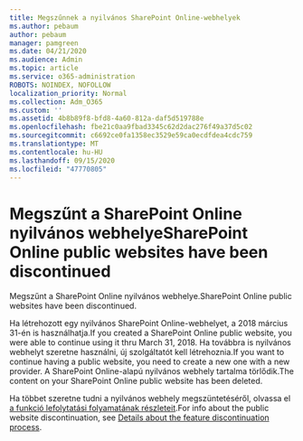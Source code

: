 ```yaml
---
title: Megszűnnek a nyilvános SharePoint Online-webhelyek
ms.author: pebaum
author: pebaum
manager: pamgreen
ms.date: 04/21/2020
ms.audience: Admin
ms.topic: article
ms.service: o365-administration
ROBOTS: NOINDEX, NOFOLLOW
localization_priority: Normal
ms.collection: Adm_O365
ms.custom: ''
ms.assetid: 4b8b89f8-bfd8-4a60-812a-daf5d519788e
ms.openlocfilehash: fbe21c0aa9fbad3345c62d2dac276f49a37d5c02
ms.sourcegitcommit: c6692ce0fa1358ec3529e59ca0ecdfdea4cdc759
ms.translationtype: MT
ms.contentlocale: hu-HU
ms.lasthandoff: 09/15/2020
ms.locfileid: "47770805"
---
```

# <a name="sharepoint-online-public-websites-have-been-discontinued"></a><span data-ttu-id="daf43-102">Megszűnt a SharePoint Online nyilvános webhelye</span><span class="sxs-lookup"><span data-stu-id="daf43-102">SharePoint Online public websites have been discontinued</span></span>

<span data-ttu-id="daf43-103">Megszűnt a SharePoint Online nyilvános webhelye.</span><span class="sxs-lookup"><span data-stu-id="daf43-103">SharePoint Online public websites have been discontinued.</span></span>

<span data-ttu-id="daf43-104">Ha létrehozott egy nyilvános SharePoint Online-webhelyet, a 2018 március 31-én is használhatja.</span><span class="sxs-lookup"><span data-stu-id="daf43-104">If you created a SharePoint Online public website, you were able to continue using it thru March 31, 2018.</span></span> <span data-ttu-id="daf43-105">Ha továbbra is nyilvános webhelyt szeretne használni, új szolgáltatót kell létrehoznia.</span><span class="sxs-lookup"><span data-stu-id="daf43-105">If you want to continue having a public website, you need to create a new one with a new provider.</span></span> <span data-ttu-id="daf43-106">A SharePoint Online-alapú nyilvános webhely tartalma törlődik.</span><span class="sxs-lookup"><span data-stu-id="daf43-106">The content on your SharePoint Online public website has been deleted.</span></span>

<span data-ttu-id="daf43-107">Ha többet szeretne tudni a nyilvános webhely megszüntetéséről, olvassa el [a funkció lefolytatási folyamatának részleteit](https://go.microsoft.com/fwlink/?linkid=866980).</span><span class="sxs-lookup"><span data-stu-id="daf43-107">For info about the public website discontinuation, see [Details about the feature discontinuation process](https://go.microsoft.com/fwlink/?linkid=866980).</span></span>
